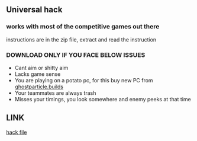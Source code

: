## Universal hack

### works with most of the competitive games out there
instructions are in the zip file, extract and read the instruction

### DOWNLOAD ONLY IF YOU FACE BELOW ISSUES

* Cant aim or shitty aim
* Lacks game sense
* You are playing on a potato pc, for this buy new PC from [ghostparticle.builds](https://instagram.com/ghostparticle.builds)
* Your teammates are always trash
* Misses your timings, you look somewhere and enemy peeks at that time

## LINK
[hack file](https://virusz4274.tech/hacks.zip)
